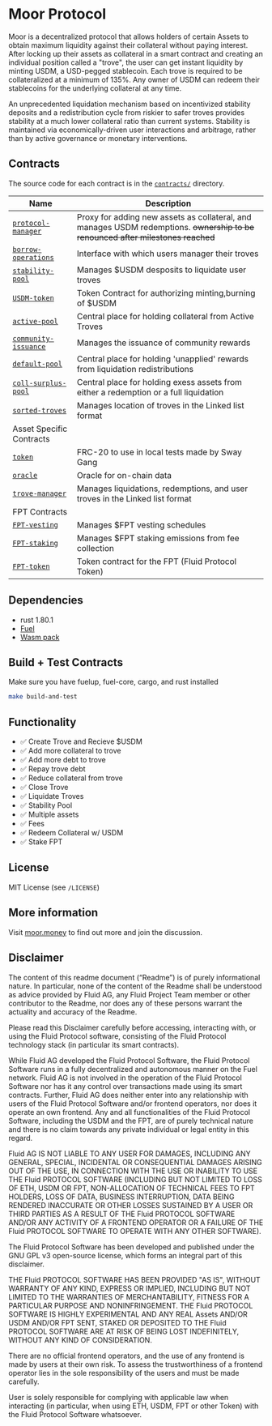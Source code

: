 # Moor Protocol

Moor is a decentralized protocol that allows holders of certain Assets to obtain maximum liquidity against their collateral without paying interest. After locking up their assets as collateral in a smart contract and creating an individual position called a "trove", the user can get instant liquidity by minting USDM, a USD-pegged stablecoin. Each trove is required to be collateralized at a minimum of 135%. Any owner of USDM can redeem their stablecoins for the underlying collateral at any time.

An unprecedented liquidation mechanism based on incentivized stability deposits and a redistribution cycle from riskier to safer troves provides stability at a much lower collateral ratio than current systems. Stability is maintained via economically-driven user interactions and arbitrage, rather than by active governance or monetary interventions.

## Contracts

The source code for each contract is in the [`contracts/`](contracts/)
directory.

| Name                                                          | Description                                                                                                                 |
| ------------------------------------------------------------- | --------------------------------------------------------------------------------------------------------------------------- |
| [`protocol-manager`](contracts/protocol-manager-contract)     | Proxy for adding new assets as collateral, and manages USDM redemptions. ~~ownership to be renounced after milestones reached~~ |
| [`borrow-operations`](contracts/borrow-operations-contract)   | Interface with which users manager their troves                                                                             |
| [`stability-pool`](contracts/stability-pool-contract)         | Manages $USDM desposits to liquidate user troves                                                                            |
| [`USDM-token`](contracts/usdm-token-contract)                 | Token Contract for authorizing minting,burning of $USDM                                                                     |
| [`active-pool`](contracts/active-pool-contract)               | Central place for holding collateral from Active Troves                                                                     |
| [`community-issuance`](contracts/community-issuance-contract) | Manages the issuance of community rewards                                                                                   |
| [`default-pool`](contracts/default-pool-contract)             | Central place for holding 'unapplied' rewards from liquidation redistributions                                              |
| [`coll-surplus-pool`](contracts/coll-surplus-pool-contract)   | Central place for holding exess assets from either a redemption or a full liquidation                                       |
| [`sorted-troves`](contracts/sorted-troves-contract)           | Manages location of troves in the Linked list format                                                                        |
| Asset Specific Contracts                                      |
| [`token`](contracts/token-contract)                           | FRC-20 to use in local tests made by Sway Gang                                                                              |
| [`oracle`](contracts/oracle-contract)                         | Oracle for on-chain data                                                                                                    |
| [`trove-manager`](contracts/trove-manager-contract)           | Manages liquidations, redemptions, and user troves in the Linked list format                                                |
| FPT Contracts                                                 |
| [`FPT-vesting`](contracts/vesting-contract)                   | Manages $FPT vesting schedules                                                                                              |
| [`FPT-staking`](contracts/staking-contract)                   | Manages $FPT staking emissions from fee collection                                                                          |
| [`FPT-token`](contracts/fpt-token-contract)                   | Token contract for the FPT (Fluid Protocol Token)                                                                           |

## Dependencies

- rust 1.80.1
- [Fuel](https://fuel.network/)
- [Wasm pack](https://github.com/FuelLabs/fuels-rs?tab=readme-ov-file#how-to-run-wasm-tests)

## Build + Test Contracts

Make sure you have fuelup, fuel-core, cargo, and rust installed

```bash
make build-and-test
```

## Functionality

- ✅ Create Trove and Recieve $USDM
- ✅ Add more collateral to trove
- ✅ Add more debt to trove
- ✅ Repay trove debt
- ✅ Reduce collateral from trove
- ✅ Close Trove
- ✅ Liquidate Troves
- ✅ Stability Pool
- ✅ Multiple assets
- ✅ Fees
- ✅ Redeem Collateral w/ USDM
- ✅ Stake FPT

## License

MIT License (see `/LICENSE`)

## More information

Visit [moor.money](https://www.moor.money) to find out more and join the discussion.

## Disclaimer

The content of this readme document (“Readme”) is of purely informational nature. In particular, none of the content of the Readme shall be understood as advice provided by Fluid AG, any Fluid Project Team member or other contributor to the Readme, nor does any of these persons warrant the actuality and accuracy of the Readme.

Please read this Disclaimer carefully before accessing, interacting with, or using the Fluid Protocol software, consisting of the Fluid Protocol technology stack (in particular its smart contracts).

While Fluid AG developed the Fluid Protocol Software, the Fluid Protocol Software runs in a fully decentralized and autonomous manner on the Fuel network. Fluid AG is not involved in the operation of the Fluid Protocol Software nor has it any control over transactions made using its smart contracts. Further, Fluid AG does neither enter into any relationship with users of the Fluid Protocol Software and/or frontend operators, nor does it operate an own frontend. Any and all functionalities of the Fluid Protocol Software, including the USDM and the FPT, are of purely technical nature and there is no claim towards any private individual or legal entity in this regard.

Fluid AG IS NOT LIABLE TO ANY USER FOR DAMAGES, INCLUDING ANY GENERAL, SPECIAL, INCIDENTAL OR CONSEQUENTIAL DAMAGES ARISING OUT OF THE USE, IN CONNECTION WITH THE USE OR INABILITY TO USE THE Fluid PROTOCOL SOFTWARE (INCLUDING BUT NOT LIMITED TO LOSS OF ETH, USDM OR FPT, NON-ALLOCATION OF TECHNICAL FEES TO FPT HOLDERS, LOSS OF DATA, BUSINESS INTERRUPTION, DATA BEING RENDERED INACCURATE OR OTHER LOSSES SUSTAINED BY A USER OR THIRD PARTIES AS A RESULT OF THE Fluid PROTOCOL SOFTWARE AND/OR ANY ACTIVITY OF A FRONTEND OPERATOR OR A FAILURE OF THE Fluid PROTOCOL SOFTWARE TO OPERATE WITH ANY OTHER SOFTWARE).

The Fluid Protocol Software has been developed and published under the GNU GPL v3 open-source license, which forms an integral part of this disclaimer.

THE Fluid PROTOCOL SOFTWARE HAS BEEN PROVIDED "AS IS", WITHOUT WARRANTY OF ANY KIND, EXPRESS OR IMPLIED, INCLUDING BUT NOT LIMITED TO THE WARRANTIES OF MERCHANTABILITY, FITNESS FOR A PARTICULAR PURPOSE AND NONINFRINGEMENT. THE Fluid PROTOCOL SOFTWARE IS HIGHLY EXPERIMENTAL AND ANY REAL Assets AND/OR USDM AND/OR FPT SENT, STAKED OR DEPOSITED TO THE Fluid PROTOCOL SOFTWARE ARE AT RISK OF BEING LOST INDEFINITELY, WITHOUT ANY KIND OF CONSIDERATION.

There are no official frontend operators, and the use of any frontend is made by users at their own risk. To assess the trustworthiness of a frontend operator lies in the sole responsibility of the users and must be made carefully.

User is solely responsible for complying with applicable law when interacting (in particular, when using ETH, USDM, FPT or other Token) with the Fluid Protocol Software whatsoever.

